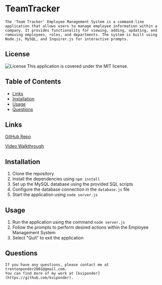 # TeamTracker

    The 'Team Tracker' Employee Management System is a command-line application that allows users to manage employee information within a company. It provides functionality for viewing, adding, updating, and removing employees, roles, and departments. The system is built using Node.js, MySQL, and Inquirer.js for interactive prompts.


## License

![License](https://img.shields.io/badge/License-MIT-green.svg)
This application is covered under the MIT license.

## Table of Contents

- [Links](#links)
- [Installation](#installation)
- [Usage](#usage)
- [Questions](#questions)

## Links

[GitHub Repo](https://github.com/Kviponder/TeamTracker)

[Video Walkthrough](https://drive.google.com/file/d/1COrEozbZqzA-H5SFwoscXlvcBZacDTtn/view)

## Installation

1. Clone the repository
2. Install the dependencies using `npm install`
3. Set up the MySQL database using the provided SQL scripts
4. Configure the database connection in the `database.js` file
5. Start the application using `node server.js`
## Usage

1. Run the application using the command `node server.js`
2. Follow the prompts to perform desired actions within the Employee Management System
3. Select "Quit" to exit the application


## Questions

    If you have any questions, please contact me at trentonponder2001@gmail.com.
    You can find more of my work at [kviponder](https://github.com/kviponder).
